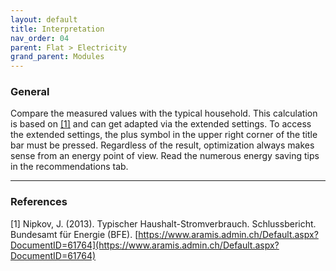 ```yaml
---
layout: default
title: Interpretation
nav_order: 04
parent: Flat > Electricity
grand_parent: Modules
---
```


### General
Compare the measured values with the typical household. This calculation is based on <a href="#inter_nipkov">[1]</a> and can get adapted via the extended settings. 
To access the extended settings, the plus symbol in the upper right corner of the title bar must be pressed.
Regardless of the result, optimization always makes sense from an energy point of view. Read the numerous energy saving tips in the recommendations tab.

<hr>

### References
<a id="inter_nipkov">[1]</a> Nipkov, J. (2013). Typischer Haushalt-Stromverbrauch. Schlussbericht. Bundesamt für Energie (BFE). [https://www.aramis.admin.ch/Default.aspx?DocumentID=61764](https://www.aramis.admin.ch/Default.aspx?DocumentID=61764)<br>


